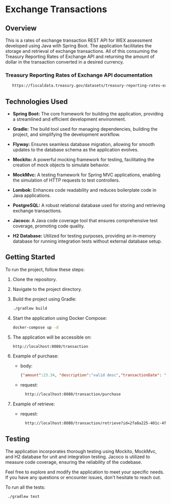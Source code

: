 # Exchange Transactions

## Overview

This is a rates of exchange transaction REST API for WEX assessment developed using Java with Spring Boot. 
The application facilitates the storage and retrieval of exchange transactions. 
All of this consuming the Treasury Reporting Rates of Exchange API and returning the amount of dollar in the transaction converted in a desired currency.

### Treasury Reporting Rates of Exchange API documentation

```bash
   https://fiscaldata.treasury.gov/datasets/treasury-reporting-rates-exchange/treasury-reporting-rates-of-exchange
```

## Technologies Used

- **Spring Boot:** The core framework for building the application, providing a streamlined and efficient development environment.

- **Gradle:** The build tool used for managing dependencies, building the project, and simplifying the development workflow.

- **Flyway:** Ensures seamless database migration, allowing for smooth updates to the database schema as the application evolves.

- **Mockito:** A powerful mocking framework for testing, facilitating the creation of mock objects to simulate behavior.

- **MockMvc:** A testing framework for Spring MVC applications, enabling the simulation of HTTP requests to test controllers.

- **Lombok:** Enhances code readability and reduces boilerplate code in Java applications.

- **PostgreSQL:** A robust relational database used for storing and retrieving exchange transactions.

- **Jacoco:** A Java code coverage tool that ensures comprehensive test coverage, promoting code quality.

- **H2 Database:** Utilized for testing purposes, providing an in-memory database for running integration tests without external database setup.

## Getting Started

To run the project, follow these steps:

1. Clone the repository.

2. Navigate to the project directory.

3. Build the project using Gradle:

    ```bash
    ./gradlew build
    ```

4. Start the application using Docker Compose:

    ```bash
    docker-compose up -d
    ```

5. The application will be accessible on:

    ```bash
    http://localhost:8080/transaction
    ```
6. Example of purchase:
    - body:
      ```json
      {"amount":23.34, "description":"valid desc","transactionDate": "2023-10-10"}
      ```
    - request:
        ```bash 
          http://localhost:8080/transaction/purchase
       ```
7. Example of retrieve:
   - request:
       ```bash 
         http://localhost:8080/transaction/retrieve?id=2fa8a225-401c-4fd6-9e95-65ed2a05551c&currency=Real
      ```
    
## Testing

The application incorporates thorough testing using Mockito, MockMvc, and H2 database for unit and integration testing. Jacoco is utilized to measure code coverage, ensuring the reliability of the codebase.

Feel free to explore and modify the application to meet your specific needs. If you have any questions or encounter issues, don't hesitate to reach out.

To run all the tests:

 ```bash
  ./gradlew test
 ```

